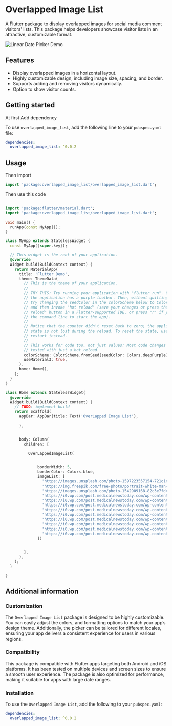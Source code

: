 

# Overlapped Image List

A Flutter package to display overlapped images for social media comment visitors' lists. This package helps developers showcase visitor lists in an attractive, customizable format.

![Linear Date Picker Demo](https://i.giphy.com/media/v1.Y2lkPTc5MGI3NjExNjJqeWRyYm0xeTBsYTduaGcwemJ3eHl0bjZuaHl5czFsMXlnOGh3NiZlcD12MV9pbnRlcm5hbF9naWZfYnlfaWQmY3Q9Zw/Xe1eRaQxAmTwNmo4CQ/giphy.gif)





## Features

- Display overlapped images in a horizontal layout.
- Highly customizable design, including image size, spacing, and border.
- Supports adding and removing visitors dynamically.
- Option to show visitor counts.

## Getting started

At first Add dependency

To use `overlapped_image_list`, add the following line to your `pubspec.yaml` file:

```yaml
dependencies:
  overlapped_image_list: ^0.0.2
  ```


## Usage

Then import

```dart
import 'package:overlapped_image_list/overlapped_image_list.dart';
```

Then use this code


```dart

import 'package:flutter/material.dart';
import 'package:overlapped_image_list/overlapped_image_list.dart';

void main() {
  runApp(const MyApp());
}

class MyApp extends StatelessWidget {
  const MyApp({super.key});

  // This widget is the root of your application.
  @override
  Widget build(BuildContext context) {
    return MaterialApp(
      title: 'Flutter Demo',
      theme: ThemeData(
        // This is the theme of your application.
        //
        // TRY THIS: Try running your application with "flutter run". You'll see
        // the application has a purple toolbar. Then, without quitting the app,
        // try changing the seedColor in the colorScheme below to Colors.green
        // and then invoke "hot reload" (save your changes or press the "hot
        // reload" button in a Flutter-supported IDE, or press "r" if you used
        // the command line to start the app).
        //
        // Notice that the counter didn't reset back to zero; the application
        // state is not lost during the reload. To reset the state, use hot
        // restart instead.
        //
        // This works for code too, not just values: Most code changes can be
        // tested with just a hot reload.
        colorScheme: ColorScheme.fromSeed(seedColor: Colors.deepPurple),
        useMaterial3: true,
      ),
      home: Home(),
    );
  }
}

class Home extends StatelessWidget{
  @override
  Widget build(BuildContext context) {
    // TODO: implement build
    return Scaffold(
      appBar: AppBar(title: Text('OverLapped Image List'),

      ),


      body: Column(
        children: [

          OverLappedImageList(


              borderWidth: 5,
              borderColor: Colors.blue,
              imageList: [
                'https://images.unsplash.com/photo-1597223557154-721c1cecc4b0?ixlib=rb-4.0.3&ixid=MnwxMjA3fDB8MHxzZWFyY2h8Mnx8aHVtYW4lMjBmYWNlfGVufDB8fDB8fA%3D%3D&w=1000&q=80',
                'https://img.freepik.com/free-photo/portrait-white-man-isolated_53876-40306.jpg',
                'https://images.unsplash.com/photo-1542909168-82c3e7fdca5c?ixlib=rb-4.0.3&ixid=MnwxMjA3fDB8MHxzZWFyY2h8OHx8ZmFjZXxlbnwwfHwwfHw%3D&w=1000&q=80',
                'https://i0.wp.com/post.medicalnewstoday.com/wp-content/uploads/sites/3/2020/03/GettyImages-1092658864_hero-1024x575.jpg?w=1155&h=1528',
                'https://i0.wp.com/post.medicalnewstoday.com/wp-content/uploads/sites/3/2020/03/GettyImages-1092658864_hero-1024x575.jpg?w=1155&h=1528',
                'https://i0.wp.com/post.medicalnewstoday.com/wp-content/uploads/sites/3/2020/03/GettyImages-1092658864_hero-1024x575.jpg?w=1155&h=1528',
                'https://i0.wp.com/post.medicalnewstoday.com/wp-content/uploads/sites/3/2020/03/GettyImages-1092658864_hero-1024x575.jpg?w=1155&h=1528',
                'https://i0.wp.com/post.medicalnewstoday.com/wp-content/uploads/sites/3/2020/03/GettyImages-1092658864_hero-1024x575.jpg?w=1155&h=1528',
                'https://i0.wp.com/post.medicalnewstoday.com/wp-content/uploads/sites/3/2020/03/GettyImages-1092658864_hero-1024x575.jpg?w=1155&h=1528',
                'https://i0.wp.com/post.medicalnewstoday.com/wp-content/uploads/sites/3/2020/03/GettyImages-1092658864_hero-1024x575.jpg?w=1155&h=1528',
                'https://i0.wp.com/post.medicalnewstoday.com/wp-content/uploads/sites/3/2020/03/GettyImages-1092658864_hero-1024x575.jpg?w=1155&h=1528',
                'https://i0.wp.com/post.medicalnewstoday.com/wp-content/uploads/sites/3/2020/03/GettyImages-1092658864_hero-1024x575.jpg?w=1155&h=1528',
              ])


        ],
      ),
    );
  }

}


```

## Additional information

### Customization
The `Overlapped Image List` package is designed to be highly customizable. You can easily adjust the colors, and formatting options to match your app’s design theme. Additionally, the picker can be tailored for different locales, ensuring your app delivers a consistent experience for users in various regions.

### Compatibility
This package is compatible with Flutter apps targeting both Android and iOS platforms. It has been tested on multiple devices and screen sizes to ensure a smooth user experience. The package is also optimized for performance, making it suitable for apps with large date ranges.

### Installation
To use the `Overlapped Image List`, add the following to your `pubspec.yaml`:

```yaml
dependencies:
  overlapped_image_list: ^0.0.2
```

